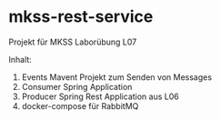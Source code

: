 # mkss-rest-service 

Projekt für MKSS Laborübung L07

Inhalt:
1. Events Mavent Projekt zum Senden von Messages
1. Consumer Spring Application
1. Producer Spring Rest Application aus L06 
1. docker-compose für RabbitMQ
